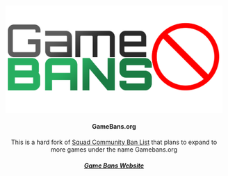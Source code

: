 <div align="center">

<img src="client/src/assets/img/brand/scbl-logo-dark.png" alt="Logo" width="500"/>

#### GameBans.org

This is a hard fork of [Squad Community Ban List](https://github.com/Team-Silver-Sphere/Squad-Community-Ban-List) that plans to expand to more games under the name Gamebans.org

##### [Game Bans Website](https://GameBans.org/)

<br><br>
</div>